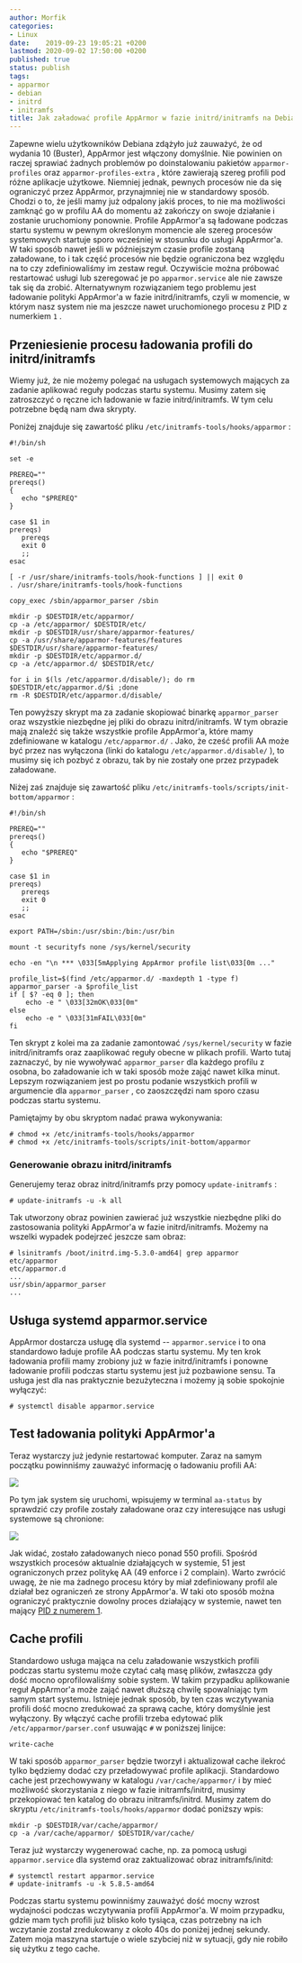 ```yaml
---
author: Morfik
categories:
- Linux
date:    2019-09-23 19:05:21 +0200
lastmod: 2020-09-02 17:50:00 +0200
published: true
status: publish
tags:
- apparmor
- debian
- initrd
- initramfs
title: Jak załadować profile AppArmor w fazie initrd/initramfs na Debian Linux
---
```


Zapewne wielu użytkowników Debiana zdążyło już zauważyć, że od wydania 10 (Buster), AppArmor jest
włączony domyślnie. Nie powinien on raczej sprawiać żadnych problemów po doinstalowaniu pakietów
`apparmor-profiles` oraz `apparmor-profiles-extra` , które zawierają szereg profili pod różne
aplikacje użytkowe. Niemniej jednak, pewnych procesów nie da się ograniczyć przez AppArmor,
przynajmniej nie w standardowy sposób. Chodzi o to, że jeśli mamy już odpalony jakiś proces, to nie
ma możliwości zamknąć go w profilu AA do momentu aż zakończy on swoje działanie i zostanie
uruchomiony ponownie. Profile AppArmor'a są ładowane podczas startu systemu w pewnym określonym
momencie ale szereg procesów systemowych startuje sporo wcześniej w stosunku do usługi AppArmor'a.
W taki sposób nawet jeśli w późniejszym czasie profile zostaną załadowane, to i tak część procesów
nie będzie ograniczona bez względu na to czy zdefiniowaliśmy im zestaw reguł. Oczywiście można
próbować restartować usługi lub szeregować je po `apparmor.service` ale nie zawsze tak się da
zrobić. Alternatywnym rozwiązaniem tego problemu jest ładowanie polityki AppArmor'a w fazie
initrd/initramfs, czyli w momencie, w którym nasz system nie ma jeszcze nawet uruchomionego procesu
z PID z numerkiem `1` .

<!--more-->
## Przeniesienie procesu ładowania profili do initrd/initramfs

Wiemy już, że nie możemy polegać na usługach systemowych mających za zadanie aplikować reguły
podczas startu systemu. Musimy zatem się zatroszczyć o ręczne ich ładowanie w fazie
initrd/initramfs. W tym celu potrzebne będą nam dwa skrypty.

Poniżej znajduje się zawartość pliku `/etc/initramfs-tools/hooks/apparmor` :

    #!/bin/sh

    set -e

    PREREQ=""
    prereqs()
    {
       echo "$PREREQ"
    }

    case $1 in
    prereqs)
       prereqs
       exit 0
       ;;
    esac

    [ -r /usr/share/initramfs-tools/hook-functions ] || exit 0
    . /usr/share/initramfs-tools/hook-functions

    copy_exec /sbin/apparmor_parser /sbin

    mkdir -p $DESTDIR/etc/apparmor/
    cp -a /etc/apparmor/ $DESTDIR/etc/
    mkdir -p $DESTDIR/usr/share/apparmor-features/
    cp -a /usr/share/apparmor-features/features $DESTDIR/usr/share/apparmor-features/
    mkdir -p $DESTDIR/etc/apparmor.d/
    cp -a /etc/apparmor.d/ $DESTDIR/etc/

    for i in $(ls /etc/apparmor.d/disable/); do rm $DESTDIR/etc/apparmor.d/$i ;done
    rm -R $DESTDIR/etc/apparmor.d/disable/

Ten powyższy skrypt ma za zadanie skopiować binarkę `apparmor_parser` oraz wszystkie niezbędne jej
pliki do obrazu initrd/initramfs. W tym obrazie mają znaleźć się także wszystkie profile AppArmor'a,
które mamy zdefiniowane w katalogu `/etc/apparmor.d/` . Jako, że cześć profili AA może być przez
nas wyłączona (linki do katalogu `/etc/apparmor.d/disable/` ), to musimy się ich pozbyć z obrazu,
tak by nie zostały one przez przypadek załadowane.

Niżej zaś znajduje się zawartość pliku `/etc/initramfs-tools/scripts/init-bottom/apparmor` :

    #!/bin/sh

    PREREQ=""
    prereqs()
    {
       echo "$PREREQ"
    }

    case $1 in
    prereqs)
       prereqs
       exit 0
       ;;
    esac

    export PATH=/sbin:/usr/sbin:/bin:/usr/bin

    mount -t securityfs none /sys/kernel/security

    echo -en "\n *** \033[5mApplying AppArmor profile list\033[0m ..."

    profile_list=$(find /etc/apparmor.d/ -maxdepth 1 -type f)
    apparmor_parser -a $profile_list
    if [ $? -eq 0 ]; then
        echo -e " \033[32mOK\033[0m"
    else
        echo -e " \033[31mFAIL\033[0m"
    fi

Ten skrypt z kolei ma za zadanie zamontować `/sys/kernel/security` w fazie initrd/initramfs oraz
zaaplikować reguły obecne w plikach profili. Warto tutaj zaznaczyć, by nie wywoływać
`apparmor_parser` dla każdego profilu z osobna, bo załadowanie ich w taki sposób może zająć nawet
kilka minut. Lepszym rozwiązaniem jest po prostu podanie wszystkich profili w argumencie dla
`apparmor_parser` , co zaoszczędzi nam sporo czasu podczas startu systemu.

Pamiętajmy by obu skryptom nadać prawa wykonywania:

    # chmod +x /etc/initramfs-tools/hooks/apparmor
    # chmod +x /etc/initramfs-tools/scripts/init-bottom/apparmor

### Generowanie obrazu initrd/initramfs

Generujemy teraz obraz initrd/initramfs przy pomocy `update-initramfs` :

    # update-initramfs -u -k all

Tak utworzony obraz powinien zawierać już wszystkie niezbędne pliki do zastosowania polityki
AppArmor'a w fazie initrd/initramfs. Możemy na wszelki wypadek podejrzeć jeszcze sam obraz:

    # lsinitramfs /boot/initrd.img-5.3.0-amd64| grep apparmor
    etc/apparmor
    etc/apparmor.d
    ...
    usr/sbin/apparmor_parser
    ...

## Usługa systemd apparmor.service

AppArmor dostarcza usługę dla systemd -- `apparmor.service` i to ona standardowo ładuje profile AA
podczas startu systemu. My ten krok ładowania profili mamy zrobiony już w fazie initrd/initramfs i
ponowne ładowanie profili podczas startu systemu jest już pozbawione sensu. Ta usługa jest dla nas
praktycznie bezużyteczna i możemy ją sobie spokojnie wyłączyć:

    # systemctl disable apparmor.service

## Test ładowania polityki AppArmor'a

Teraz wystarczy już jedynie restartować komputer. Zaraz na samym początku powinniśmy zauważyć
informację o ładowaniu profili AA:

![](/img/2019/09/001-debian-linux-boot-apparmor-initrd-initramfs.jpg#huge)

Po tym jak system się uruchomi, wpisujemy w terminal `aa-status` by sprawdzić czy profile zostały
załadowane oraz czy interesujące nas usługi systemowe są chronione:

![](/img/2019/09/002-debian-linux-apparmor-verify-profiles-load-initrd-initramfs.png#big)

Jak widać, zostało załadowanych nieco ponad 550 profili. Spośród wszystkich procesów aktualnie
działających w systemie, 51 jest ograniczonych przez politykę AA (49 enforce i 2 complain). Warto
zwrócić uwagę, że nie ma żadnego procesu który by miał zdefiniowany profil ale działał bez
ograniczeń ze strony AppArmor'a. W taki oto sposób można ograniczyć praktycznie dowolny proces
działający w systemie, nawet ten mający [PID z numerem 1][1].

## Cache profili

Standardowo usługa mająca na celu załadowanie wszystkich profili podczas startu systemu może czytać
całą masę plików, zwłaszcza gdy dość mocno oprofilowaliśmy sobie system. W takim przypadku
aplikowanie reguł AppArmor'a może zająć nawet dłuższą chwilę spowalniając tym samym start systemu.
Istnieje jednak sposób, by ten czas wczytywania profili dość mocno zredukować za sprawą cache,
który domyślnie jest wyłączony. By włączyć cache profili trzeba edytować plik
`/etc/apparmor/parser.conf` usuwając `#` w poniższej linijce:

    write-cache

W taki sposób `apparmor_parser` będzie tworzył i aktualizował cache ilekroć tylko będziemy dodać
czy przeładowywać profile aplikacji. Standardowo cache jest przechowywany w katalogu
`/var/cache/apparmor/` i by mieć możliwość skorzystania z niego w fazie initramfs/initrd, musimy
przekopiować ten katalog do obrazu initramfs/initrd. Musimy zatem do skryptu
`/etc/initramfs-tools/hooks/apparmor` dodać poniższy wpis:

    mkdir -p $DESTDIR/var/cache/apparmor/
    cp -a /var/cache/apparmor/ $DESTDIR/var/cache/

Teraz już wystarczy wygenerować cache, np. za pomocą usługi `apparmor.service` dla systemd oraz
zaktualizować obraz initramfs/initd:

    # systemctl restart apparmor.service
    # update-initramfs -u -k 5.8.5-amd64

Podczas startu systemu powinniśmy zauważyć dość mocny wzrost wydajności podczas wczytywania profili
AppArmor'a. W moim przypadku, gdzie mam tych profili już blisko koło tysiąca, czas potrzebny na ich
wczytanie został zredukowany z około 40s do poniżej jednej sekundy. Zatem moja maszyna startuje o
wiele szybciej niż w sytuacji, gdy nie robiło się użytku z tego cache.


[1]: https://gitlab.com/apparmor/apparmor/wikis/FullSystemPolicy

